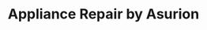 ---
title: "Appliance Repair by Asurion"
url: /hallandale-beach/appliance-repair-by-asurion/
shop: Haushaltsgeräte
---